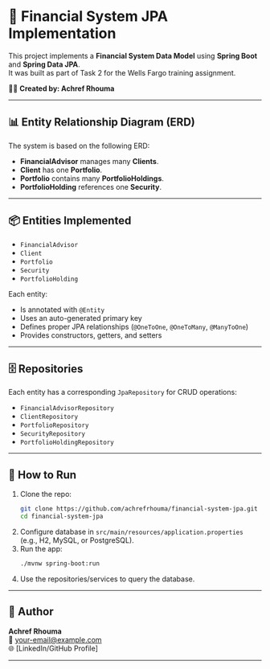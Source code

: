 # 💼 Financial System JPA Implementation

This project implements a **Financial System Data Model** using **Spring Boot** and **Spring Data JPA**.  
It was built as part of Task 2 for the Wells Fargo training assignment.  

👨‍💻 **Created by: Achref Rhouma**

---

## 📊 Entity Relationship Diagram (ERD)

The system is based on the following ERD:

- **FinancialAdvisor** manages many **Clients**.
- **Client** has one **Portfolio**.
- **Portfolio** contains many **PortfolioHoldings**.
- **PortfolioHolding** references one **Security**.

---

## 📦 Entities Implemented
- `FinancialAdvisor`  
- `Client`  
- `Portfolio`  
- `Security`  
- `PortfolioHolding`  

Each entity:
- Is annotated with `@Entity`
- Uses an auto-generated primary key
- Defines proper JPA relationships (`@OneToOne`, `@OneToMany`, `@ManyToOne`)
- Provides constructors, getters, and setters

---

## 🗄️ Repositories
Each entity has a corresponding `JpaRepository` for CRUD operations:

- `FinancialAdvisorRepository`
- `ClientRepository`
- `PortfolioRepository`
- `SecurityRepository`
- `PortfolioHoldingRepository`

---

## 🚀 How to Run
1. Clone the repo:
   ```bash
   git clone https://github.com/achrefrhouma/financial-system-jpa.git
   cd financial-system-jpa
   ```
2. Configure database in `src/main/resources/application.properties` (e.g., H2, MySQL, or PostgreSQL).
3. Run the app:
   ```bash
   ./mvnw spring-boot:run
   ```
4. Use the repositories/services to query the database.

---

## 📝 Author
**Achref Rhouma**  
📧 your-email@example.com  
🌐 [LinkedIn/GitHub Profile]  

---
